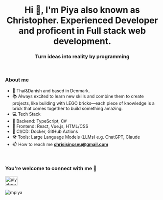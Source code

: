
<h1 align="center">Hi 👋, I'm Piya also known as Christopher. Experienced Developer and proficent in Full stack web development. </h1>
<h3 align="center">Turn ideas into reality by programming</h3>

<br/>


### About me 
- 🙏 Thai&Danish and based in Denmark.
- 📚 Always excited to learn new skills and combine them to create projects, like building with LEGO bricks—each piece of knowledge is a brick that comes together to build something amazing.
- 💻 Tech Stack
- 🔧 Backend: TypeScript, C#
- 🎨 Frontend: React, Vue.js, HTML/CSS
- 🚀 CI/CD: Docker, GitHub Actions
- 🛠️ Tools: Large Language Models (LLMs) e.g. ChatGPT, Claude
- 📫 How to reach me **chrisisincseu@gmail.com**
<br/>

<h3 align="left">You're welcome to connect with me 🙏</h3>
<p align="left">
<a href="https://www.linkedin.com/in/piyaboot-prasertsuwan-christopher-61a5a4172/" target="blank"><img align="center" src="https://raw.githubusercontent.com/rahuldkjain/github-profile-readme-generator/master/src/images/icons/Social/linked-in-alt.svg" alt="piyaboot-prasertsuwan-61a5a4172" height="30" width="40" /></a>
</p>

<p align="left"> <img src="https://komarev.com/ghpvc/?username=mpiya&label=Profile%20views&color=0e75b6&style=flat" alt="mpiya" /> </p>
